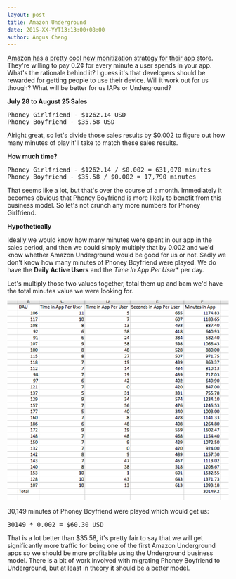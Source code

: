 ```yaml
---
layout: post
title: Amazon Underground
date: 2015-XX-YYT13:13:00+08:00
author: Angus Cheng
---
```


[Amazon has a pretty cool new monitization strategy for their app store](https://www.amazon.com/gp/feature.html?ie=UTF8&docId=1003016361&ref_=mas_surl_undrgrnd). They're willing to pay 0.2¢ for every minute a user spends in your app. What's the rationale behind it? I guess it's that developers should be rewarded for getting people to use their device. Will it work out for us though? What will be better for us IAPs or Underground?

**July 28 to August 25 Sales**

<pre>
Phoney Girlfriend - $1262.14 USD
Phoney Boyfriend - $35.58 USD
</pre>

Alright great, so let's divide those sales results by $0.002 to figure out how many minutes of play it'll take to match these sales results.

**How much time?**

<pre>
Phoney Girlfriend - $1262.14 / $0.002 = 631,070 minutes
Phoney Boyfriend - $35.58 / $0.002 = 17,790 minutes
</pre>

That seems like a lot, but that's over the course of a month. Immediately it becomes obvious that Phoney Boyfriend is more likely to benefit from this business model. So let's not crunch any more numbers for Phoney Girlfriend.

**Hypothetically**

Ideally we would know how many minutes were spent in our app in the sales period, and then we could simply multiply that by 0.002 and we'd know whether Amazon Underground would be good for us or not. Sadly we don't know how many minutes of Phoney Boyfriend were played. We do have the **Daily Active Users** and the *Time In App Per User** per day. 

Let's multiply those two values together, total them up and bam we'd have the total minutes value we were looking for.

![](/assets/2015-08-28-amazon-underground/excel.png)

30,149 minutes of Phoney Boyfriend were played which would get us:

<pre>30149 * 0.002 = $60.30 USD</pre>

That is a lot better than $35.58, it's pretty fair to say that we will get significantly more traffic for being one of the first Amazon Underground apps so we should be more profitable using the Underground business model. There is a bit of work involved with migrating Phoney Boyfriend to Underground, but at least in theory it should be a better model.



